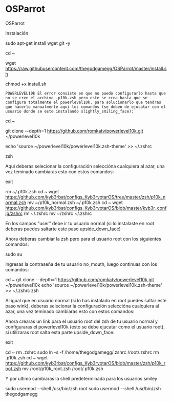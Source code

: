# OSParrot
OSParrot


Instalación 





sudo apt-get install wget git -y





cd ~

wget https://raw.githubusercontent.com/thegodgamegg/OSParrot/master/install.sh

chmod +x install.sh

    POWERLEVEL10k El error consiste en que no puedo configurarlo hasta que no se cree el archivo .p10k.zsh pero este se crea hasta que se configura totalmente el powerlevel10k, para solucionarlo que tendras que hacerlo manualmente aqui los comandos (se deben de ejucatar con el usuario donde se este instalando slightly_smiling_face):

cd ~

git clone --depth=1 https://github.com/romkatv/powerlevel10k.git ~/powerlevel10k

echo 'source ~/powerlevel10k/powerlevel10k.zsh-theme' >> ~/.zshrc

zsh

Aqui deberas selecionar la configuración seleccióna cualquiera al azar, una vez teminado cambiaras esto con estos comandos:

exit

rm ~/.p10k.zsh
cd ~
wget https://github.com/kyb3rbat/configs_Kyb3rvotarOS/tree/master/zsh/p10k_normal.zsh
mv ~/p10k_normal.zsh ~/.p10k.zsh
cd ~
wget https://github.com/kyb3rbat/configs_Kyb3rvotarOS/blob/master/kyb3r_config/zshrc
rm ~/.zshrc
mv ~/zshrc ~/.zshrc

En los campos "user" debe ir tu usuario normal (si lo instalaste en root deberas puedes saltarte este paso upside_down_face)

Ahora deberas cambiar la zsh pero para el usuario root con los siguientes comandos:

sudo su

Ingresas la contraseña de tu usuario no_mouth, luego continuas con los comandos:

cd ~
git clone --depth=1 https://github.com/romkatv/powerlevel10k.git ~/powerlevel10k
echo 'source ~/powerlevel10k/powerlevel10k.zsh-theme' >> ~/.zshrc
zsh

Al igual que en usuario normal (si lo has instalado en root puedes saltar este paso wink), deberas selecionar la configuración seleccióna cualquiera al azar, una vez teminado cambiaras esto con estos comandos:

Ahora crearas un link para el usuario root del zsh de tu usuario normal y configuraras el powerlevel10k (esto se debe ejucatar como el usuario root), si utilizaras root salta esta parte upside_down_face:

exit

cd ~
rm .zshrc
sudo ln -s -f /home/thegodgamegg/.zshrc /root/.zshrc
rm .p10k.zsh
cd ~
wget https://github.com/kyb3rbat/configs_Kyb3rvotarOS/blob/master/zsh/p10k_root.zsh
mv /root/p10k_root.zsh /root/.p10k.zsh

Y por ultimo cambiaras la shell predeterminada para los usuarios smiley

sudo usermod --shell /usr/bin/zsh root
sudo usermod --shell /usr/bin/zsh thegodgamegg
